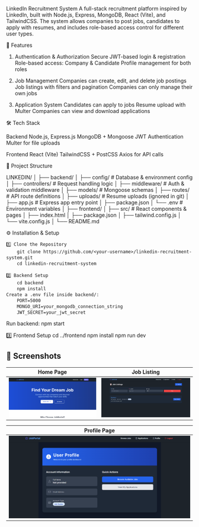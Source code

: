 LinkedIn Recruitment System
A full-stack recruitment platform inspired by LinkedIn, built with Node.js, Express, MongoDB, React (Vite), and TailwindCSS.
The system allows companies to post jobs, candidates to apply with resumes, and includes role-based access control for different user types.

🚀 Features

1. Authentication & Authorization
   Secure JWT-based login & registration
   Role-based access: Company & Candidate
   Profile management for both roles

2. Job Management
   Companies can create, edit, and delete job postings
   Job listings with filters and pagination
   Companies can only manage their own jobs

3. Application System
   Candidates can apply to jobs
   Resume upload with Multer
   Companies can view and download applications

🛠 Tech Stack

Backend
Node.js, Express.js
MongoDB + Mongoose
JWT Authentication
Multer for file uploads

Frontend
React (Vite)
TailwindCSS + PostCSS
Axios for API calls

📂 Project Structure

LINKEDIN/
│
├── backend/
│ ├── config/ # Database & environment config
│ ├── controllers/ # Request handling logic
│ ├── middleware/ # Auth & validation middleware
│ ├── models/ # Mongoose schemas
│ ├── routes/ # API route definitions
│ ├── uploads/ # Resume uploads (ignored in git)
│ ├── app.js # Express app entry point
│ ├── package.json
│ └── .env # Environment variables
│
├── frontend/
│ ├── src/ # React components & pages
│ ├── index.html
│ ├── package.json
│ ├── tailwind.config.js
│ └── vite.config.js
│
└── README.md

⚙ Installation & Setup

    1️⃣ Clone the Repository
        git clone https://github.com/<your-username>/linkedin-recruitment-system.git
        cd linkedin-recruitment-system

    2️⃣ Backend Setup
        cd backend
        npm install
    Create a .env file inside backend/:
        PORT=5000
        MONGO_URI=your_mongodb_connection_string
        JWT_SECRET=your_jwt_secret

Run backend:
npm start

3️⃣ Frontend Setup
cd ../frontend
npm install
npm run dev

## 📸 Screenshots

| Home Page                     | Job Listing                          |
| ----------------------------- | ------------------------------------ |
| ![Home](screenshots/home.png) | ![Jobs](screenshots/jobListings.png) |

| Profile Page                        |
| ----------------------------------- |
| ![Profile](screenshots/profile.png) |

